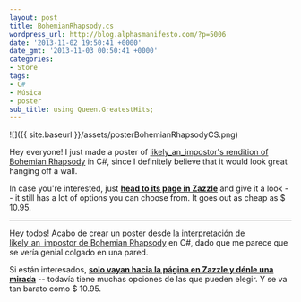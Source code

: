 ```yaml
---
layout: post
title: BohemianRhapsody.cs
wordpress_url: http://blog.alphasmanifesto.com/?p=5006
date: '2013-11-02 19:50:41 +0000'
date_gmt: '2013-11-03 00:50:41 +0000'
categories:
- Store
tags:
- C#
- Música
- poster
sub_title: using Queen.GreatestHits;
---
```


![]({{ site.baseurl }}/assets/posterBohemianRhapsodyCS.png)

Hey everyone! I just made a poster of [likely_an_impostor's rendition of Bohemian Rhapsody](http://www.reddit.com/r/AskReddit/comments/1poo0n/programmers_of_reddit_how_would_you_sum_up_a/cd4j9iq) in C#, since I definitely believe that it would look great hanging off a wall.

In case you're interested, just **[head to its page in Zazzle](http://www.zazzle.com/bohemianrhapsody_cs_posters-228346427007677040)** and give it a look -- it still has a lot of options you can choose from. It goes out as cheap as $ 10.95.

---

Hey todos! Acabo de crear un poster desde [la interpretación de likely_an_impostor de Bohemian Rhapsody](http://www.reddit.com/r/AskReddit/comments/1poo0n/programmers_of_reddit_how_would_you_sum_up_a/cd4j9iq) en C#, dado que me parece que se vería genial colgado en una pared.

Si están interesados, **[solo vayan hacia la página en Zazzle y dénle una mirada](http://www.zazzle.com/bohemianrhapsody_cs_posters-228346427007677040)** -- todavía tiene muchas opciones de las que pueden elegir. Y se va tan barato como $ 10.95.
